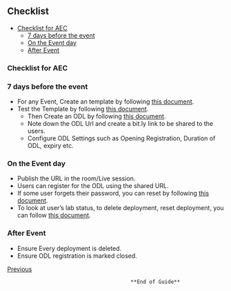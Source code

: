 ## Checklist
* [Checklist for AEC](#checklist-for-AEC)
  * [7 days before the event](#7-days-before-the-event)
  * [On the Event day](#on-the-event-day)
  * [After Event](#after-event)
  
### Checklist for AEC
### 7 days before the event
- For any Event, Create an template by following [this document](https://github.com/ShivaniThadiyan/Azure-Experience-Center/blob/master/docs/Creating-AEC-templates.md).
- Test the Template by following [this document](https://github.com/ShivaniThadiyan/Azure-Experience-Center/blob/master/docs/Creating-AEC-templates.md#validating-template).
  * Then Create an ODL by following [this document](https://github.com/ShivaniThadiyan/Azure-Experience-Center/blob/master/docs/Creating-and-Managing-ODL%E2%80%99s.md).
  * Note down the ODL Url and create a bit.ly link to be shared to the users.
  * Configure ODL Settings such as Opening Registration, Duration of ODL, expiry etc.
### On the Event day
- Publish the URL in the room/Live session.
- Users can register for the ODL using the shared URL.
- If some user forgets their password, you can reset by following [this document](https://github.com/ShivaniThadiyan/Azure-Experience-Center/blob/master/docs/ODL-User-Management.md#managing-each-user-lab).
- To look at user’s lab status, to delete deployment, reset deployment, you can follow [this document](https://github.com/ShivaniThadiyan/Azure-Experience-Center/blob/master/docs/ODL-User-Management.md#managing-each-user-lab).

### After Event
- Ensure Every deployment is deleted.
- Ensure ODL registration is marked closed.
 
[Previous](https://github.com/ShivaniThadiyan/Azure-Experience-Center/blob/master/docs/License-Key-Distribution.md)

                                            **End of Guide**
